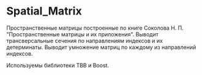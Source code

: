 # Spatial_Matrix

Пространственные матрицы построенные по книге Соколова Н. П. "Пространственные матрицы и их приложения".
Выводит трансверсальные сечения по направлениям индексов и их детерминаты.
Выводит умножение матриц по каждому из направлений индексов.

Используемы библиотеки TBB и Boost.
